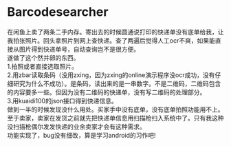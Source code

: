 # Barcodesearcher
在闲鱼上卖了两条二手内存。寄出去的时候圆通说打印的快递单没有底单给我，让我拍张照片。回头拿照片到网上查快递。查了两遍后觉得人工ocr不爽，如果能直接从图片得到快递单号，自动查询岂不是很方便。<br>
遂做了这个然并卵的东西。<br>
1.拍照或者直接选取照片。<br>
2.用zbar读取条码（没用zxing，因为zxing的online演示程序没ocr成功，没有仔细研究为什么不成功）。是条码，读出来的是一串数字。不是二维码，二维码包含的内容要多一些。但因为没有二维码的快递单，没有写二维码的处理部分。<br>
3.用kuaidi100的json接口得到快递信息。<br>
做到一半的时候发现没什么用处。买家手中没有底单，没有底单拍照功能用不上。至于卖家，卖家在发货之前就先把快递单信息用扫描枪扫入系统中了。只有我这种没扫描枪偶尔发发快递的业余卖家才会有这种需求。<br>
功能实现了，bug没有细改，算是学习android的习作吧!<br>
